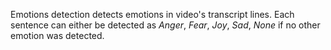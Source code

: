 Emotions detection detects emotions in video's transcript lines. Each sentence can either be detected as *Anger*, *Fear*, *Joy*, *Sad*, *None* if no other emotion was detected.
